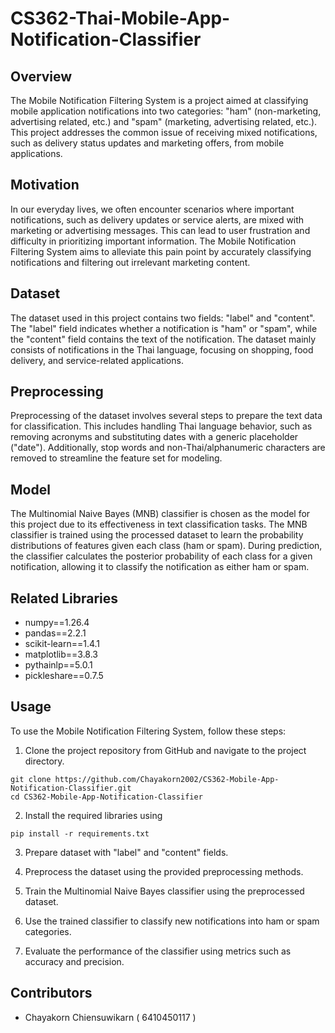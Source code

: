 # CS362-Thai-Mobile-App-Notification-Classifier

## Overview

The Mobile Notification Filtering System is a project aimed at classifying mobile application notifications into two categories: "ham" (non-marketing, advertising related, etc.) and "spam" (marketing, advertising related, etc.). This project addresses the common issue of receiving mixed notifications, such as delivery status updates and marketing offers, from mobile applications.

## Motivation

In our everyday lives, we often encounter scenarios where important notifications, such as delivery updates or service alerts, are mixed with marketing or advertising messages. This can lead to user frustration and difficulty in prioritizing important information. The Mobile Notification Filtering System aims to alleviate this pain point by accurately classifying notifications and filtering out irrelevant marketing content.

## Dataset

The dataset used in this project contains two fields: "label" and "content". The "label" field indicates whether a notification is "ham" or "spam", while the "content" field contains the text of the notification. The dataset mainly consists of notifications in the Thai language, focusing on shopping, food delivery, and service-related applications.

## Preprocessing

Preprocessing of the dataset involves several steps to prepare the text data for classification. This includes handling Thai language behavior, such as removing acronyms and substituting dates with a generic placeholder ("date"). Additionally, stop words and non-Thai/alphanumeric characters are removed to streamline the feature set for modeling.

## Model

The Multinomial Naive Bayes (MNB) classifier is chosen as the model for this project due to its effectiveness in text classification tasks. The MNB classifier is trained using the processed dataset to learn the probability distributions of features given each class (ham or spam). During prediction, the classifier calculates the posterior probability of each class for a given notification, allowing it to classify the notification as either ham or spam.

## Related Libraries

- numpy==1.26.4
- pandas==2.2.1
- scikit-learn==1.4.1
- matplotlib==3.8.3
- pythainlp==5.0.1
- pickleshare==0.7.5

## Usage

To use the Mobile Notification Filtering System, follow these steps:

1. Clone the project repository from GitHub and navigate to the project directory.
```
git clone https://github.com/Chayakorn2002/CS362-Mobile-App-Notification-Classifier.git
cd CS362-Mobile-App-Notification-Classifier
```
2. Install the required libraries using 
```
pip install -r requirements.txt
```
3. Prepare dataset with "label" and "content" fields.

4. Preprocess the dataset using the provided preprocessing methods. 

5. Train the Multinomial Naive Bayes classifier using the preprocessed dataset. 

6. Use the trained classifier to classify new notifications into ham or spam categories. 

7. Evaluate the performance of the classifier using metrics such as accuracy and precision. 

## Contributors

- Chayakorn Chiensuwikarn ( 6410450117 )
